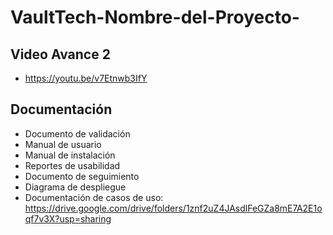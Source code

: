 # VaultTech-Nombre-del-Proyecto-

## Video Avance 2

- https://youtu.be/v7Etnwb3IfY

## Documentación

* Documento de validación
* Manual de usuario
* Manual de instalación
* Reportes de usabilidad
* Documento de seguimiento
* Diagrama de despliegue
* Documentación de casos de uso: https://drive.google.com/drive/folders/1znf2uZ4JAsdlFeGZa8mE7A2E1oqf7v3X?usp=sharing
